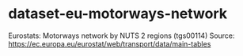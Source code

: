 # dataset-eu-motorways-network
Eurostats: Motorways network by NUTS 2 regions (tgs00114) Source: https://ec.europa.eu/eurostat/web/transport/data/main-tables

